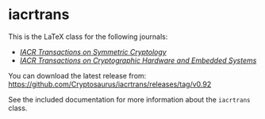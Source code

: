 # iacrtrans

This is the LaTeX class for the following journals:
* [*IACR Transactions on Symmetric Cryptology*](http://tosc.iacr.org)  
* [*IACR Transactions on Cryptographic Hardware and Embedded Systems*](http://tches.iacr.org)

You can download the latest release from: https://github.com/Cryptosaurus/iacrtrans/releases/tag/v0.92

See the included documentation for more information about the `iacrtrans` class.
